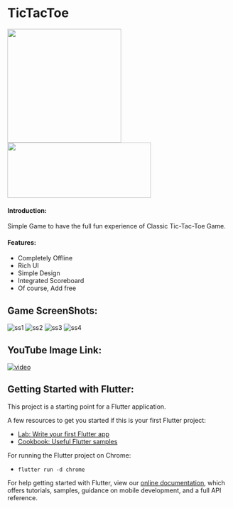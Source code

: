 # TicTacToe
<img src="https://github.com/kmranrg/TicTacToe/blob/main/app_logo/tic_toc_toe_logo.png" width="256" height="256"> <a href="https://play.google.com/store/apps/details?id=com.kmranrg.tictactoe"><img src="https://github.com/kmranrg/TicTacToe/blob/main/app_logo/google_play_store.png" width="323" height="125"></a>

#### Introduction:

Simple Game to have the full fun experience of Classic Tic-Tac-Toe Game.

#### Features:

+ Completely Offline
+ Rich UI
+ Simple Design
+ Integrated Scoreboard
+ Of course, Add free

## Game ScreenShots:
![ss1](https://github.com/kmranrg/TicTacToe/blob/main/screenshots/ss1.png) ![ss2](https://github.com/kmranrg/TicTacToe/blob/main/screenshots/ss2.png)
![ss3](https://github.com/kmranrg/TicTacToe/blob/main/screenshots/ss3.png) ![ss4](https://github.com/kmranrg/TicTacToe/blob/main/screenshots/ss4.png)

## YouTube Image Link:
[![video](https://img.youtube.com/vi/zriKiHLEDWE/0.jpg)](https://youtu.be/zriKiHLEDWE)

## Getting Started with Flutter:

This project is a starting point for a Flutter application.

A few resources to get you started if this is your first Flutter project:

- [Lab: Write your first Flutter app](https://flutter.dev/docs/get-started/codelab)
- [Cookbook: Useful Flutter samples](https://flutter.dev/docs/cookbook)

For running the Flutter project on Chrome:
- `flutter run -d chrome`

For help getting started with Flutter, view our
[online documentation](https://flutter.dev/docs), which offers tutorials,
samples, guidance on mobile development, and a full API reference.

